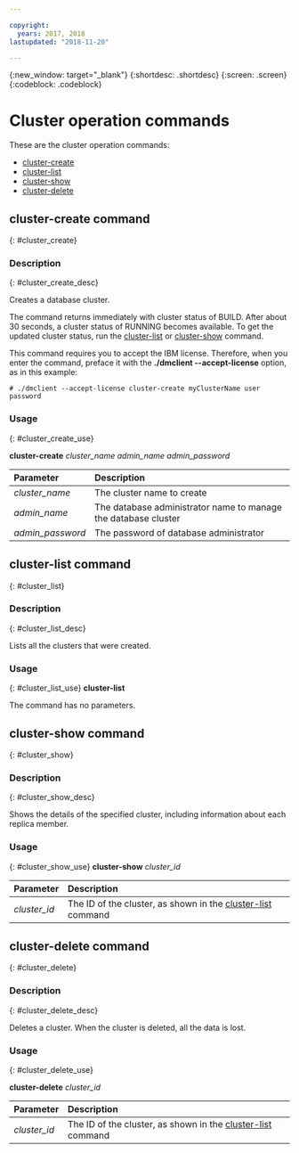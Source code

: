 ```yaml
---

copyright:
  years: 2017, 2018
lastupdated: "2018-11-20"

---
```


{:new_window: target="_blank"}
{:shortdesc: .shortdesc}
{:screen: .screen}
{:codeblock: .codeblock}


# Cluster operation commands

These are the cluster operation commands:

- [cluster-create](#cluster_create)
- [cluster-list](#cluster_list)
- [cluster-show](#cluster_show)
- [cluster-delete](#cluster_delete)

## cluster-create command
{: #cluster_create}

### Description
{: #cluster_create_desc}

Creates a database cluster.

The command returns immediately with cluster status of BUILD. After about 30 seconds, a cluster status of RUNNING becomes available. To get the updated cluster status, run the [cluster-list](#cluster_list) or [cluster-show](#cluster_show) command.

This command requires you to accept the IBM license. Therefore, when you enter the command, preface it with the **\./dmclient --accept-license** option, as in this example:

<pre><code class="hljs"># ./dmclient --accept-license cluster-create myClusterName user password
</code></pre>

### Usage
{: #cluster_create_use}

**cluster-create** *cluster_name* *admin_name* *admin_password*

| Parameter        |  Description                                                    |
| :--------------- |  :------------------------------------------------------------- |
| *cluster_name*   |  The cluster name to create                                     |
| *admin_name*     |  The database administrator name to manage the database cluster |
| *admin_password* |  The password of database administrator                         |

## cluster-list command
{: #cluster_list}

### Description
{: #cluster_list_desc}

Lists all the clusters that were created.

### Usage
{: #cluster_list_use}
**cluster-list**

The command has no parameters.

## cluster-show command
{: #cluster_show}

### Description
{: #cluster_show_desc}

Shows the details of the specified cluster, including information about each replica member.  

### Usage
{: #cluster_show_use}
**cluster-show** *cluster_id*

| Parameter        |  Description                                                    |
| :--------------- |  :------------------------------------------------------------- |
| *cluster_id*     |  The ID of the cluster, as shown in the [cluster-list](#cluster_list) command |


## cluster-delete command
{: #cluster_delete}

### Description
{: #cluster_delete_desc}

Deletes a cluster. When the cluster is deleted, all the data is lost.

### Usage
{: #cluster_delete_use}

**cluster-delete** *cluster_id*

| Parameter        |  Description                                                    |
| :--------------- |  :------------------------------------------------------------- |
| *cluster_id*     |  The ID of the cluster, as shown in the [cluster-list](#cluster_list) command |
